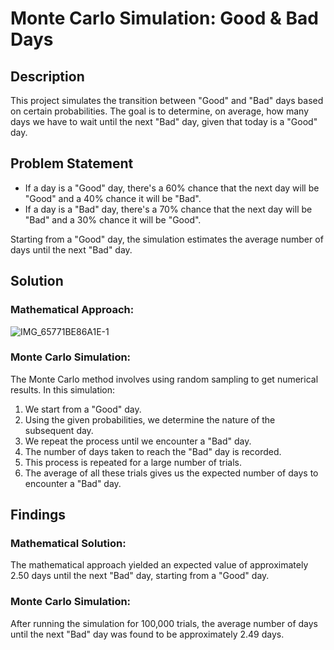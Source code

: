 # Monte Carlo Simulation: Good & Bad Days

## Description

This project simulates the transition between "Good" and "Bad" days based on certain probabilities. The goal is to determine, on average, how many days we have to wait until the next "Bad" day, given that today is a "Good" day.

## Problem Statement

- If a day is a "Good" day, there's a 60% chance that the next day will be "Good" and a 40% chance it will be "Bad".
- If a day is a "Bad" day, there's a 70% chance that the next day will be "Bad" and a 30% chance it will be "Good".

Starting from a "Good" day, the simulation estimates the average number of days until the next "Bad" day.

## Solution

### Mathematical Approach:

![IMG_65771BE86A1E-1](https://github.com/andrewchan868/Math-with-monte-carlo/assets/66477660/1f0e5371-ff95-408f-946f-124a08f73b77)

### Monte Carlo Simulation:

The Monte Carlo method involves using random sampling to get numerical results. In this simulation:

1. We start from a "Good" day.
2. Using the given probabilities, we determine the nature of the subsequent day.
3. We repeat the process until we encounter a "Bad" day.
4. The number of days taken to reach the "Bad" day is recorded.
5. This process is repeated for a large number of trials.
6. The average of all these trials gives us the expected number of days to encounter a "Bad" day.

## Findings

### Mathematical Solution:

The mathematical approach yielded an expected value of approximately 2.50 days until the next "Bad" day, starting from a "Good" day.

### Monte Carlo Simulation:

After running the simulation for 100,000 trials, the average number of days until the next "Bad" day was found to be approximately 2.49 days.

